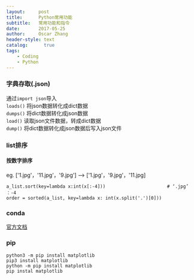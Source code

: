 ```yaml
---
layout:     post
title:      Python常用功能
subtitle:   常用功能和指令
date:       2017-05-25
author:     Oscar Zhang
header-style: text
catalog:      true
tags:
    - Coding
    - Python
---
```


### 字典存取(.json)

通过`import json`导入   
`loads()` 将json数据转化成dict数据    
`dumps()` 将dict数据转化成json数据    
`load()` 读取json文件数据，转成dict数据      
`dump()` 将dict数据转化成json数据后写入json文件     

### list排序

#### 按数字排序

eg. ['1.jpg'，'11.jpg'，'9.jpg'] --> ['1.jpg'，'9.jpg'，'11.jpg]

    a_list.sort(key=lambda x:int(x[:-4]))                       # ‘.jpg’ ：-4
    order = sorted(a_list, key=lambda x: int(x.split('.')[0]))
    
### conda

[官方文档](https://conda.io/docs/user-guide/getting-started.html#managing-conda)

### pip

    python3 -m pip install matplotlib
    pip3 install matplotlib
    python -m pip install matplotlib
    pip instal matplotlib

